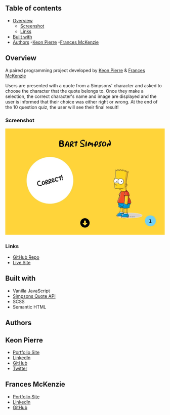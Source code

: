 ## Table of contents

- [Overview](#overview)
  - [Screenshot](#screenshot)
  - [Links](#links)
- [Built with](#built-with)
- [Authors](#authors)
  -[Keon Pierre](#keon-pierre)
  -[Frances McKenzie](#frances-mckenzie)

## Overview

A paired programming project developed by [Keon Pierre](#keon-pierre) & [Frances McKenzie](#frances-mckenzie)  

Users are presented with a quote from a Simpsons' character and asked to choose the character that the quote belongs to. Once they make a selection, the correct character's name and image are displayed and the user is informed that their choice was either right or wrong. At the end of the 10 question quiz, the user will see their final result!

### Screenshot

![](./screenshot.webp)

### Links

- [GitHub Repo](https://github.com/paired-project/simpsons-quote-trivia)
- [Live Site](https://simpsons-quote-trivia.netlify.app/)

## Built with

- Vanilla JavaScript
- [Simpsons Quote API](https://thesimpsonsquoteapi.glitch.me/)
- SCSS
- Semantic HTML

## Authors

## Keon Pierre 

- [Portfolio Site](https://www.keonpierre.ca/)
- [LinkedIn](https://www.linkedin.com/in/keonpierre/)
- [GitHub](https://github.com/keonp)
- [Twitter](https://twitter.com/Whatsupkeke)

## Frances McKenzie

- [Portfolio Site](https://francesm.dev)
- [LinkedIn](https://www.linkedin.com/in/fr-ncesm/)
- [GitHub](https://github.com/frances-m)

